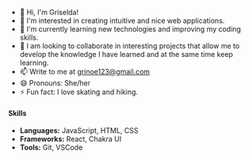 - 👋 Hi, I'm Griselda!
- 👀 I'm interested in creating intuitive and nice web applications.
- 🌱 I'm currently learning new technologies and improving my coding skills. 
- 💞️ I am looking to collaborate in interesting projects that allow me to develop the knowledge I have learned and at the same time keep learning.
- 📫 Write to me at grinoe123@gmail.com
- 😄 Pronouns: She/her 
- ⚡ Fun fact: I love skating and hiking. 

#### Skills
- **Languages:** JavaScript, HTML, CSS
- **Frameworks:** React, Chakra UI
- **Tools:** Git, VSCode
